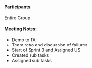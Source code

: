 <h4>Participants: </h4>

Entire Group

<h4>Meeting Notes:</h4>

 - Demo to TA
 - Team retro and discussion of failures
 - Start of Sprint 3 and Assigned US
 - Created sub tasks
 - Assigned sub tasks
